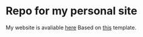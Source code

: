 # Repo for my personal site

My website is avaliable [here](https://alexandresilvapires.github.io/)
Based on <a href="https://github.com/codingstella/vCard-personal-portfolio">this</a> template. 
